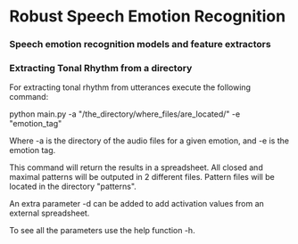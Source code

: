 # Robust Speech Emotion Recognition
### Speech emotion recognition models and feature extractors

### Extracting Tonal Rhythm from a directory

For extracting tonal rhythm from utterances execute the following command:

python main.py -a "/the_directory/where_files/are_located/" -e "emotion_tag"

Where -a is the directory of the audio files for a given emotion, and -e is the emotion tag.


This command will return the results in a spreadsheet. All closed and maximal patterns will be outputed in 2 different files. Pattern files will be located in the directory "patterns".

An extra parameter -d can be added to add activation values from an external spreadsheet.

To see all the parameters use the help function -h.

